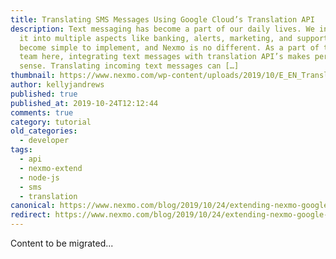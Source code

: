 ```yaml
---
title: Translating SMS Messages Using Google Cloud’s Translation API
description: Text messaging has become a part of our daily lives. We integrate
  it into multiple aspects like banking, alerts, marketing, and support. It has
  become simple to implement, and Nexmo is no different. As a part of the Extend
  team here, integrating text messages with translation API’s makes perfect
  sense. Translating incoming text messages can […]
thumbnail: https://www.nexmo.com/wp-content/uploads/2019/10/E_EN_Translate-SMS_1200x600.png
author: kellyjandrews
published: true
published_at: 2019-10-24T12:12:44
comments: true
category: tutorial
old_categories:
  - developer
tags:
  - api
  - nexmo-extend
  - node-js
  - sms
  - translation
canonical: https://www.nexmo.com/blog/2019/10/24/extending-nexmo-google-cloud-translation-api-dr
redirect: https://www.nexmo.com/blog/2019/10/24/extending-nexmo-google-cloud-translation-api-dr
---
```

Content to be migrated...